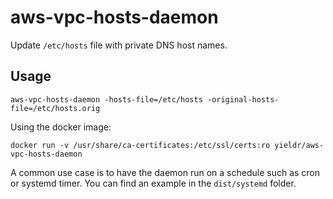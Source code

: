 # aws-vpc-hosts-daemon

Update `/etc/hosts` file with private DNS host names.

## Usage

	aws-vpc-hosts-daemon -hosts-file=/etc/hosts -original-hosts-file=/etc/hosts.orig

Using the docker image:

	docker run -v /usr/share/ca-certificates:/etc/ssl/certs:ro yieldr/aws-vpc-hosts-daemon

A common use case is to have the daemon run on a schedule such as cron or systemd timer. You can find an example in the `dist/systemd` folder.
